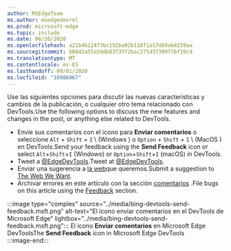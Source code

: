 ```yaml
---
author: MSEdgeTeam
ms.author: msedgedevrel
ms.prod: microsoft-edge
ms.topic: include
ms.date: 08/20/2020
ms.openlocfilehash: a21b4b12473bc192ba82b118f1a17d69ab4259aa
ms.sourcegitcommit: b88d2a55a59db8373ff2bac275d3730977bf19c9
ms.translationtype: MT
ms.contentlocale: es-ES
ms.lasthandoff: 09/01/2020
ms.locfileid: "10986067"
---
```

<span data-ttu-id="4df06-101">Use las siguientes opciones para discutir las nuevas características y cambios de la publicación, o cualquier otro tema relacionado con DevTools.</span><span class="sxs-lookup"><span data-stu-id="4df06-101">Use the following options to discuss the new features and changes in the post, or anything else related to DevTools.</span></span>  

*   <span data-ttu-id="4df06-102">Envíe sus comentarios con el icono para **Enviar comentarios** o seleccione `Alt` + `Shift` + `I` \ (Windows \) o `Option` + `Shift` + `I` \ (MacOS \) en DevTools.</span><span class="sxs-lookup"><span data-stu-id="4df06-102">Send your feedback using the **Send Feedback** icon or select `Alt`+`Shift`+`I` \(Windows\) or `Option`+`Shift`+`I` \(macOS\) in DevTools.</span></span>  
*   <span data-ttu-id="4df06-103">Tweet a [@EdgeDevTools][PostTweetEdgeDevTools].</span><span class="sxs-lookup"><span data-stu-id="4df06-103">Tweet at [@EdgeDevTools][PostTweetEdgeDevTools].</span></span>  
*   <span data-ttu-id="4df06-104">Enviar una sugerencia a [la web][TheWebWeWant]que queremos.</span><span class="sxs-lookup"><span data-stu-id="4df06-104">Submit a suggestion to [The Web We Want][TheWebWeWant].</span></span>  
*   <span data-ttu-id="4df06-105">Archivar errores en este artículo con la sección [comentarios](#feedback) .</span><span class="sxs-lookup"><span data-stu-id="4df06-105">File bugs on this article using the [Feedback](#feedback) section.</span></span>  

:::image type="complex" source="../media/bing-devtools-send-feedback.msft.png" alt-text="El icono enviar comentarios en el DevTools de Microsoft Edge" lightbox="../media/bing-devtools-send-feedback.msft.png":::
   <span data-ttu-id="4df06-107">El icono **Enviar comentarios** en Microsoft Edge DevTools</span><span class="sxs-lookup"><span data-stu-id="4df06-107">The **Send Feedback** icon in Microsoft Edge DevTools</span></span>  
:::image-end:::  

<!-- links -->  

[PostTweetEdgeDevTools]: https://twitter.com/intent/tweet?text=@EdgeDevTools "@EdgeDevTools | Publicar un tweet"  

[EdgeDevToolsTwitterAccount]: https://twitter.com/EdgeDevTools "@EdgeDevTools cuenta de Twitter"  

[GitHubMicrosoftDocsEdgeDeveloperNewIssue]: https://github.com/MicrosoftDocs/edge-developer/issues/new?title=[DevTools%20Docs%20Feedback] "Nuevo problema: MicrosoftDocs/Edge-Developer-GitHub"  

[TheWebWeWant]: https://webwewant.fyi "La web que queremos"  
